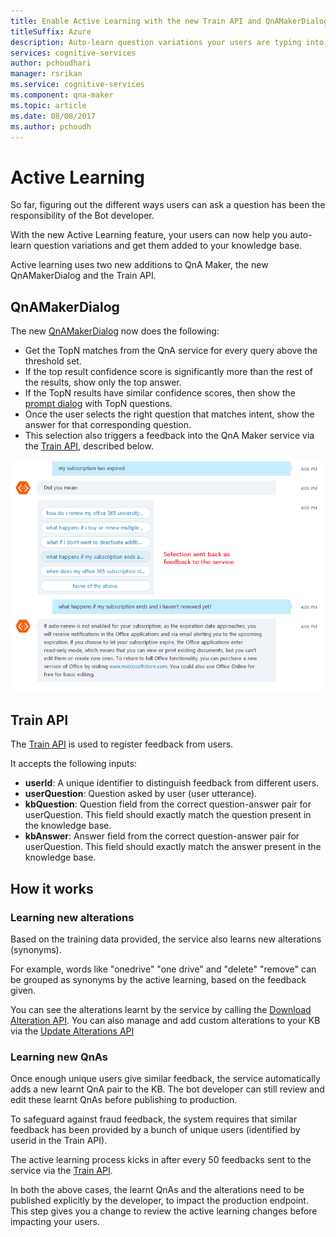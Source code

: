 ```yaml
---
title: Enable Active Learning with the new Train API and QnAMakerDialog - Microsoft Cognitive Services | Microsoft Docs
titleSuffix: Azure
description: Auto-learn question variations your users are typing into chat, and update your KB.
services: cognitive-services
author: pchoudhari
manager: rsrikan
ms.service: cognitive-services
ms.component: qna-maker
ms.topic: article
ms.date: 08/08/2017
ms.author: pchoudh
---
```


# Active Learning #
So far, figuring out the different ways users can ask a question has been the responsibility of the Bot developer.

With the new Active Learning feature, your users can now help you auto-learn question variations and get them added to your knowledge base.

Active learning uses two new additions to QnA Maker, the new QnAMakerDialog and the Train API.

## QnAMakerDialog ##
The new [QnAMakerDialog](https://github.com/Microsoft/BotBuilder-CognitiveServices) now does the following:
* Get the TopN matches from the QnA service for every query above the threshold set.
* If the top result confidence score is significantly more than the rest of the results, show only the top answer.
* If the TopN results have similar confidence scores, then show the [prompt dialog](https://docs.microsoft.com/bot-framework/nodejs/bot-builder-nodejs-dialog-prompt) with TopN questions.
* Once the user selects the right question that matches intent, show the answer for that corresponding question.
* This selection also triggers a feedback into the QnA Maker service via the  [Train API](https://westus.dev.cognitive.microsoft.com/docs/services/58994a073d9e04097c7ba6fe/operations/58edd31c3d9e041ffcef000f), described below.

![Active Learning Example](../media/activeLearningExample.png)

## Train API ##
The [Train API](https://westus.dev.cognitive.microsoft.com/docs/services/58994a073d9e04097c7ba6fe/operations/58edd31c3d9e041ffcef000f) is used to register feedback from users.

It accepts the following inputs:
* **userId**:	A unique identifier to distinguish feedback from different users.
* **userQuestion**:	Question asked by user (user utterance).
* **kbQuestion**:	Question field from the correct question-answer pair for userQuestion. This field should exactly match the question present in the knowledge base.
* **kbAnswer**:	Answer field from the correct question-answer pair for userQuestion. This field should exactly match the answer present in the knowledge base.

## How it works ##
### Learning new alterations ###
Based on the training data provided, the service also learns new alterations (synonyms).

For example, words like "onedrive" "one drive" and "delete" "remove" can be grouped as synonyms by the active learning, based on the feedback given.

You can see the alterations learnt by the service by calling the [Download Alteration API](https://westus.dev.cognitive.microsoft.com/docs/services/58994a073d9e04097c7ba6fe/operations/597804332bcd591200beb3a1). You can also manage and add custom alterations to your KB via the [Update Alterations API](https://westus.dev.cognitive.microsoft.com/docs/services/58994a073d9e04097c7ba6fe/operations/597804082bcd591200beb3a0)

### Learning new QnAs ###
Once enough unique users give similar feedback, the service automatically adds a new learnt QnA pair to the KB. The bot developer can still review and edit these learnt QnAs before publishing to production.

To safeguard against fraud feedback, the system requires that similar feedback has been provided by a bunch of unique users (identified by userid in the Train API).

The active learning process kicks in after every 50 feedbacks sent to the service via the [Train API](https://westus.dev.cognitive.microsoft.com/docs/services/58994a073d9e04097c7ba6fe/operations/58edd31c3d9e041ffcef000f).

In both the above cases, the learnt QnAs and the alterations need to be published explicitly by the developer, to impact the production endpoint. This step gives you a change to review the active learning changes before impacting your users.

